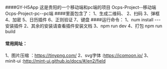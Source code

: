 ####GY-H5App
   这是贵阳的一个移动端和pc端的项目
   Ocps-Project--移动端
   Ocps-Project-pc--pc端
####里面包含了：
   1、生成二维码、
   2、扫码
   3、弹框
   4、加密
   5、日历插件
   6、正则验证
   7、键盘
####运行命令：
 1、num install ---安装插件
 2、其余的安装请查看插件安装文档
 3、npm run dev
 4、打包 npm run build
#### 常用网址：
 1、图片压缩 ：https://tinypng.com/
 2、svg字体 :https://icomoon.io/
 3、minit-ui  :http://mint-ui.github.io/docs/#/en2/field
